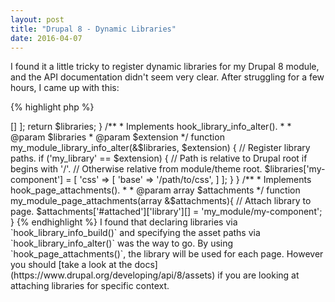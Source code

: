 ```yaml
---
layout: post
title: "Drupal 8 - Dynamic Libraries"
date: 2016-04-07
---
```

I found it a little tricky to register dynamic libraries for my Drupal 8 module, and the API documentation didn't seem very clear. After struggling for a few hours, I came up with this:

{% highlight php %}
<?php

/**
 * Implements hook_library_info_build().a
 * 
 * @return array
 */
function my_module_library_info_build() {
  $libraries = [];
  // Declare empty library.
  $libraries['my_library/my-component'] = [
    'css' => []
  ];
  return $libraries;
}

/**
 * Implements hook_library_info_alter().
 * 
 * @param $libraries
 * @param $extension
 */
function my_module_library_info_alter(&$libraries, $extension) {
  // Register library paths.
  if ('my_library' == $extension) {
    // Path is relative to Drupal root if begins with '/'.
    // Otherwise relative from module/theme root.
    $libraries['my-component'] = [
      'css' => [
        'base' => '/path/to/css',
      ]
    ];
  }
}

/**
 * Implements hook_page_attachments().
 * 
 * @param array $attachments
 */
function my_module_page_attachments(array &$attachments){
  // Attach library to page.
  $attachments['#attached']['library'][] = 'my_module/my-component';
}
{% endhighlight %}

I found that declaring libraries via `hook_library_info_build()` and specifying the asset paths via `hook_library_info_alter()` was the way to go.

By using `hook_page_attachments()`, the library will be used for each page. However you should [take a look at the docs](https://www.drupal.org/developing/api/8/assets) if you are looking at attaching libraries for specific context.